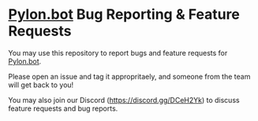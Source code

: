 # [Pylon.bot](https://pylon.bot) Bug Reporting & Feature Requests

You may use this repository to report bugs and feature requests for [Pylon.bot](https://pylon.bot).

Please open an issue and tag it appropritaely, and someone from the team will get back to you!

You may also join our Discord (https://discord.gg/DCeH2Yk) to discuss feature requests and bug reports.

